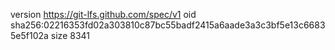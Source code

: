 version https://git-lfs.github.com/spec/v1
oid sha256:02216353fd02a303810c87bc55badf2415a6aade3a3c3bf5e13c66835e5f102a
size 8341
